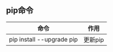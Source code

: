 

## pip命令



| 命令                      | 作用    |
| ------------------------- | ------- |
| pip install --upgrade pip | 更新pip |

